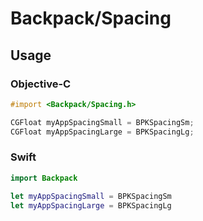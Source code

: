 # Backpack/Spacing

## Usage

### Objective-C

```objective-c
#import <Backpack/Spacing.h>

CGFloat myAppSpacingSmall = BPKSpacingSm;
CGFloat myAppSpacingLarge = BPKSpacingLg;
```

### Swift

```swift
import Backpack

let myAppSpacingSmall = BPKSpacingSm
let myAppSpacingLarge = BPKSpacingLg
```
